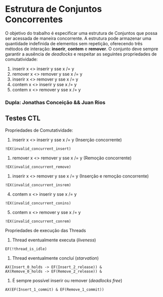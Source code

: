 # Estrutura de Conjuntos Concorrentes

O objetivo do trabalho é especificar uma estrutura de Conjuntos que possa ser acessada de maneira concorrente.
A estrutura pode armazenar uma quantidade indefinida de elementos sem repetição,
oferecendo três métodos de interação: **inserir**, **contem** e **remover**.
O conjunto deve sempre garantir a ausência de _deadlocks_ e respeitar as seguintes propriedades de comutatividade:

1. inserir x <> inserir y sse x /= y
2. remover x <> remover y sse x /= y
3. inserir x <> remover y sse x /= y
4. contem  x <> inserir y sse x /= y
5. contem  x <> remover y sse x /= y

### Dupla: Jonathas Conceição && Juan Rios

## Testes CTL

Propriedades de Comutatividade:
1. inserir x <> inserir y sse x /= y (Inserção concorrente)
```
!EX(invalid_concurrent_insert)
```
1. remover x <> remover y sse x /= y (Remoção concorrente)
```
!EX(invalid_concurrent_remove)
```
1. inserir x <> remover y sse x /= y (Inserção e remoção concorrente)
```
!EX(invalid_concurrent_insrem)
```
4. contem  x <> inserir y sse x /= y
```
!EX(invalid_concurrent_conins)
```
5. contem  x <> remover y sse x /= y
```
!EX(invalid_concurrent_conrem)
```

Propriedades de execução das Threads

1. Thread eventualmente executa (_liveness_)
```
EF(!thread_is_idle)
```
1. Thread eventualmente concluí (_starvation_)
```
AX(Insert_0_holds -> EF(Insert_2_release)) &
AX(Remove_0_holds -> EF(Remove_2_release)) &
```
1. É sempre possível inserir ou remover (_deadlocks free_)
```
AX(EF(Insert_1_commit) & EF(Remove_1_commit))
```
